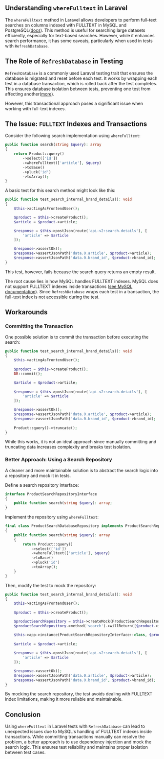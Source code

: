 ## Understanding `whereFulltext` in Laravel

The `whereFulltext` method in Laravel allows developers to perform full-text searches on columns indexed with FULLTEXT in MySQL and PostgreSQL([docs](https://laravel.com/docs/11.x/queries#full-text-where-clauses)). This method is useful for searching large datasets efficiently, especially for text-based searches. However, while it enhances search performance, it has some caveats, particularly when used in tests with `RefreshDatabase`.

## The Role of `RefreshDatabase` in Testing

`RefreshDatabase` is a commonly used Laravel testing trait that ensures the database is migrated and reset before each test. It works by wrapping each test in a database transaction, which is rolled back after the test completes. This ensures database isolation between tests, preventing one test from affecting another([more](https://laravel.com/docs/11.x/database-testing#resetting-the-database-after-each-test)).

However, this transactional approach poses a significant issue when working with full-text indexes.

## The Issue: `FULLTEXT` Indexes and Transactions

Consider the following search implementation using `whereFulltext`:

```php
public function search(string $query): array
{
    return Product::query()
        ->select(['id'])
        ->whereFulltext(['article'], $query)
        ->toBase()
        ->pluck('id')
        ->toArray();
}
```

A basic test for this search method might look like this:

```php
public function test_search_internal_brand_details(): void
{
    $this->actingAsFrontendUser();

    $product = $this->createProduct();
    $article = $product->article;

    $response = $this->postJson(route('api-v2:search.details'), [
        'article' => $article
    ]);

    $response->assertOk();
    $response->assertJsonPath('data.0.article', $product->article);
    $response->assertJsonPath('data.0.brand_id', $product->brand_id);
}
```

This test, however, fails because the search query returns an empty result.

The root cause lies in how MySQL handles FULLTEXT indexes. MySQL does not support FULLTEXT indexes inside transactions ([see MySQL documentation](https://dev.mysql.com/doc/refman/en/innodb-fulltext-index.html#innodb-fulltext-index-transaction)). Since `RefreshDatabase` wraps each test in a transaction, the full-text index is not accessible during the test.

## Workarounds

### Committing the Transaction

One possible solution is to commit the transaction before executing the search:

```php
public function test_search_internal_brand_details(): void
{
    $this->actingAsFrontendUser();
    
    $product = $this->createProduct();
    DB::commit();

    $article = $product->article;
    
    $response = $this->postJson(route('api-v2:search.details'), [
        'article' => $article
    ]);

    $response->assertOk();
    $response->assertJsonPath('data.0.article', $product->article);
    $response->assertJsonPath('data.0.brand_id', $product->brand_id);
    
    Product::query()->truncate();
}
```

While this works, it is not an ideal approach since manually committing and truncating data increases complexity and breaks test isolation.

### Better Approach: Using a Search Repository

A cleaner and more maintainable solution is to abstract the search logic into a repository and mock it in tests.

Define a search repository interface:

```php
interface ProductSearchRepositoryInterface
{
    public function search(string $query): array;
}
```

Implement the repository using `whereFulltext`:

```php
final class ProductSearchDatabaseRepository implements ProductSearchRepositoryInterface
{
    public function search(string $query): array
    {
        return Product::query()
            ->select(['id'])
            ->whereFulltext(['article'], $query)
            ->toBase()
            ->pluck('id')
            ->toArray();
    }
}
```

Then, modify the test to mock the repository:

```php
public function test_search_internal_brand_details(): void
{
    $this->actingAsFrontendUser();
    
    $product = $this->createProduct();

    $productSearchRepository = $this->createMock(ProductSearchRepositoryInterface::class);
    $productSearchRepository->method('search')->willReturn([$product->id]);

    $this->app->instance(ProductSearchRepositoryInterface::class, $productSearchRepository);
    
    $article = $product->article;
    
    $response = $this->postJson(route('api-v2:search.details'), [
        'article' => $article
    ]);

    $response->assertOk();
    $response->assertJsonPath('data.0.article', $product->article);
    $response->assertJsonPath('data.0.brand_id', $product->brand_id);
}
```

By mocking the search repository, the test avoids dealing with FULLTEXT index limitations, making it more reliable and maintainable.

## Conclusion

Using `whereFulltext` in Laravel tests with `RefreshDatabase` can lead to unexpected issues due to MySQL's handling of FULLTEXT indexes inside transactions. While committing transactions manually can resolve the problem, a better approach is to use dependency injection and mock the search logic. This ensures test reliability and maintains proper isolation between test cases.
